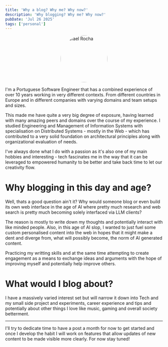 ```yaml
---
title: 'Why a blog? Why me? Why now?'
description: 'Why blogging? Why me? Why now?'
pubDate: 'Jul 26 2025'
tags: ['personal']
---
```


<img src="https://avatars.githubusercontent.com/u/7062978?v=4" alt="Rafael Rocha" style="width: 150px; height: 150px; border-radius: 50%; display: block; margin: 0 auto;" />

I'm a Portuguese Software Engineer that has a combined experience of over 10 years working in very different contexts.
From different countries in Europe and in different companies with varying domains and team setups and sizes.

This made me have quite a very big degree of exposure, having learned with many amazing peers and domains over the course of my experience.
I studied Engineering and Management of Information Systems with specialisation on Distributed Systems - mostly in the Web - which has contributed to a very solid foundation on architectural principles along with organizational evaluation of needs.

I've always done what I do with a passion as it's also one of my main hobbies and interesting - tech fascinates me in the way that it can be leveraged to empowered humanity to be better and take back time to let our creativity flow.

# Why blogging in this day and age?

Well, thats a good question ain't it?
Why would someone blog or even build its own web interface in the age of AI where pretty much research and web search is pretty much becoming solely interfaced via LLM clients?

The reason is mostly to write down my thoughts and potentially interact with like minded people. Also, in this age of AI slop, I wanted to just fuel some custom personalised content into the web in hopes that it might make a dent and diverge from, what will possibly become, the norm of AI generated content.

Practicing my writting skills and at the same time attempting to create engagement as a means to exchange ideas and arguments with the hope of improving myself and potentially help improve others.

# What would I blog about?

I have a massively varied interest set but will narrow it down into Tech and my small side project and experiments, career experience and tips and potentially about other things I love like music, gaming and overall society betterment.

---

I'll try to dedicate time to have a post a month for now to get started and once I develop the habit I will work on features that allow updates of new content to be made visible more clearly. For now stay tuned!

